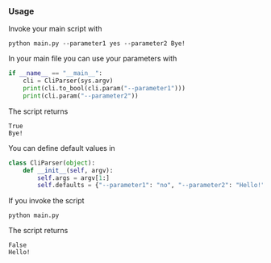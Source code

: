 ### Usage

Invoke your main script with

```shell
python main.py --parameter1 yes --parameter2 Bye!
```

In your main file you can use your parameters with

```python
if __name__ == "__main__":
    cli = CliParser(sys.argv)
    print(cli.to_bool(cli.param("--parameter1")))
    print(cli.param("--parameter2"))
```

The script returns

```shell
True
Bye!
```

You can define default values in

```python
class CliParser(object):
    def __init__(self, argv):
        self.args = argv[1:]
        self.defaults = {"--parameter1": "no", "--parameter2": "Hello!"}
```

If you invoke the script

```shell
python main.py
```

The script returns

```shell
False
Hello!
```